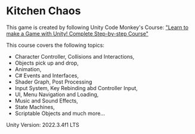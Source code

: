 # Kitchen Chaos
This game is created by following Unity Code Monkey's Course:
["Learn to make a Game with Unity! Complete Step-by-step Course"](https://unitycodemonkey.com/kitchenchaoscourse.php)


This course covers the following topics: 
* Character Controller, Collisions and Interactions,
* Objects pick up and drop,
* Animation,
* C# Events and Interfaces, 
* Shader Graph, Post Processing
* Input System, Key Rebinding abd Controller Input, 
* UI, Menu Navigation and Loading, 
* Music and Sound Effects,
* State Machines,
* Scriptable Objects and much more...

Unity Version: 2022.3.4f1 LTS
